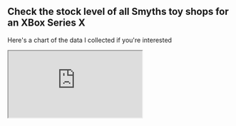 ## Check the stock level of all Smyths toy shops for an XBox Series X

Here's a chart of the data I collected if you're interested
<iframe src="https://docs.google.com/spreadsheets/d/e/2PACX-1vQ52uTDYYxQdBNmRHr5CFh38Kg-dbjaUlx6ETnfMxRdohENABK6BxLt_JrYIR37WzJyaChMkQG06YuJ/pubhtml?gid=1240238964&amp;single=true&amp;widget=true&amp;headers=false"></iframe>

